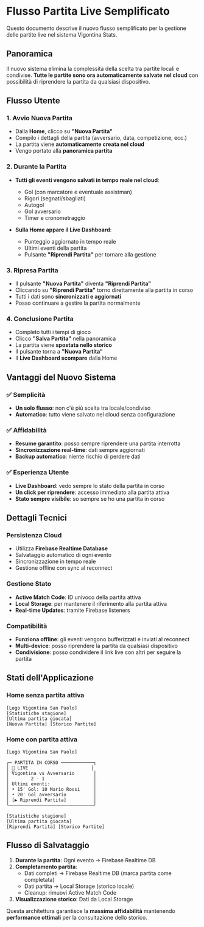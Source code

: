# Flusso Partita Live Semplificato

Questo documento descrive il nuovo flusso semplificato per la gestione delle partite live nel sistema Vigontina Stats.

## Panoramica

Il nuovo sistema elimina la complessità della scelta tra partite locali e condivise. **Tutte le partite sono ora automaticamente salvate nel cloud** con possibilità di riprendere la partita da qualsiasi dispositivo.

## Flusso Utente

### 1. Avvio Nuova Partita

- Dalla **Home**, clicco su **"Nuova Partita"**
- Compilo i dettagli della partita (avversario, data, competizione, ecc.)
- La partita viene **automaticamente creata nel cloud**
- Vengo portato alla **panoramica partita**

### 2. Durante la Partita

- **Tutti gli eventi vengono salvati in tempo reale nel cloud**:
  - Gol (con marcatore e eventuale assistman)
  - Rigori (segnati/sbagliati)
  - Autogol
  - Gol avversario
  - Timer e cronometraggio

- **Sulla Home appare il Live Dashboard**:
  - Punteggio aggiornato in tempo reale
  - Ultimi eventi della partita
  - Pulsante **"Riprendi Partita"** per tornare alla gestione

### 3. Ripresa Partita

- Il pulsante **"Nuova Partita"** diventa **"Riprendi Partita"**
- Cliccando su **"Riprendi Partita"** torno direttamente alla partita in corso
- Tutti i dati sono **sincronizzati e aggiornati**
- Posso continuare a gestire la partita normalmente

### 4. Conclusione Partita

- Completo tutti i tempi di gioco
- Clicco **"Salva Partita"** nella panoramica
- La partita viene **spostata nello storico**
- Il pulsante torna a **"Nuova Partita"**
- Il **Live Dashboard scompare** dalla Home

## Vantaggi del Nuovo Sistema

### ✅ Semplicità
- **Un solo flusso**: non c'è più scelta tra locale/condiviso
- **Automatico**: tutto viene salvato nel cloud senza configurazione

### ✅ Affidabilità
- **Resume garantito**: posso sempre riprendere una partita interrotta
- **Sincronizzazione real-time**: dati sempre aggiornati
- **Backup automatico**: niente rischio di perdere dati

### ✅ Esperienza Utente
- **Live Dashboard**: vedo sempre lo stato della partita in corso
- **Un click per riprendere**: accesso immediato alla partita attiva
- **Stato sempre visibile**: so sempre se ho una partita in corso

## Dettagli Tecnici

### Persistenza Cloud
- Utilizza **Firebase Realtime Database**
- Salvataggio automatico di ogni evento
- Sincronizzazione in tempo reale
- Gestione offline con sync al reconnect

### Gestione Stato
- **Active Match Code**: ID univoco della partita attiva
- **Local Storage**: per mantenere il riferimento alla partita attiva
- **Real-time Updates**: tramite Firebase listeners

### Compatibilità
- **Funziona offline**: gli eventi vengono bufferizzati e inviati al reconnect
- **Multi-device**: posso riprendere la partita da qualsiasi dispositivo
- **Condivisione**: posso condividere il link live con altri per seguire la partita

## Stati dell'Applicazione

### Home senza partita attiva
```
[Logo Vigontina San Paolo]
[Statistiche stagione]
[Ultima partita giocata]
[Nuova Partita] [Storico Partite]
```

### Home con partita attiva
```
[Logo Vigontina San Paolo]

┌─ PARTITA IN CORSO ────────────┐
│ 🔴 LIVE                       │
│ Vigontina vs Avversario       │
│        2 - 1                  │
│ Ultimi eventi:                │
│ • 15' Gol: 10 Mario Rossi     │
│ • 20' Gol avversario          │
│ [▶ Riprendi Partita]          │
└───────────────────────────────┘

[Statistiche stagione]
[Ultima partita giocata]
[Riprendi Partita] [Storico Partite]
```

## Flusso di Salvataggio

1. **Durante la partita**: Ogni evento → Firebase Realtime DB
2. **Completamento partita**: 
   - Dati completi → Firebase Realtime DB (marca partita come completata)
   - Dati partita → Local Storage (storico locale)
   - Cleanup: rimuovi Active Match Code
3. **Visualizzazione storico**: Dati da Local Storage

Questa architettura garantisce la **massima affidabilità** mantenendo **performance ottimali** per la consultazione dello storico.
